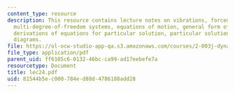 ```yaml
---
content_type: resource
description: This resource contains lecture notes on vibrations, forced response of
  multi-degree-of-freedom systems, equations of motion, general form of solution,
  derivations of equations for particular solution, particular solution, and response
  diagrams.
file: https://ol-ocw-studio-app-qa.s3.amazonaws.com/courses/2-003j-dynamics-and-control-i-spring-2007/81544b5ec000784ed88d4786188add28_lec24.pdf
file_type: application/pdf
parent_uid: ff6105c6-0132-46bc-ca99-ad17eebefe7a
resourcetype: Document
title: lec24.pdf
uid: 81544b5e-c000-784e-d88d-4786188add28
---
```

